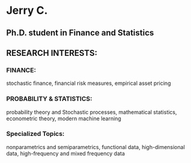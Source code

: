 # Jerry C.
## Ph.D. student in Finance and Statistics
## RESEARCH INTERESTS: 
### FINANCE: 
stochastic finance, financial risk measures, empirical asset pricing
### PROBABILITY & STATISTICS:
probability theory and Stochastic processes, mathematical statistics, econometric theory, modern machine learning
### Specialized Topics: 
nonparametrics and semiparametrics, functional data, high-dimensional data, high-frequency and mixed frequency data
  
